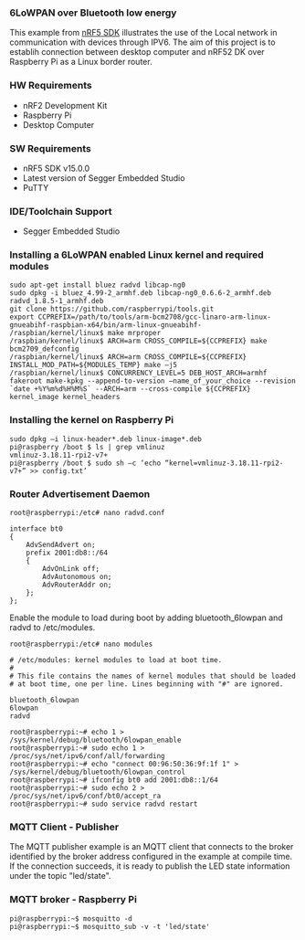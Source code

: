 
### 6LoWPAN over Bluetooth low energy
This example from [nRF5 SDK](http://developer.nordicsemi.com/nRF5_SDK/nRF5_SDK_v15.x.x/) illustrates the use of the Local network in communication with devices through IPV6.
The aim of this project is to establih connection between desktop computer and nRF52 DK over Raspberry Pi as a Linux border router.

### HW Requirements
* nRF2 Development Kit
* Raspberry Pi
* Desktop Computer

### SW Requirements
* nRF5 SDK v15.0.0
* Latest version of Segger Embedded Studio
* PuTTY

### IDE/Toolchain Support
* Segger Embedded Studio

### Installing a 6LoWPAN enabled Linux kernel and required modules
```
sudo apt-get install bluez radvd libcap-ng0
sudo dpkg -i bluez_4.99-2_armhf.deb libcap-ng0_0.6.6-2_armhf.deb radvd_1.8.5-1_armhf.deb
git clone https://github.com/raspberrypi/tools.git
export CCPREFIX=/path/to/tools/arm-bcm2708/gcc-linaro-arm-linux-gnueabihf-raspbian-x64/bin/arm-linux-gnueabihf-
/raspbian/kernel/linux$ make mrproper
/raspbian/kernel/linux$ ARCH=arm CROSS_COMPILE=${CCPREFIX} make bcm2709_defconfig
/raspbian/kernel/linux$ ARCH=arm CROSS_COMPILE=${CCPREFIX} INSTALL_MOD_PATH=${MODULES_TEMP} make –j5
/raspbian/kernel/linux$ CONCURRENCY_LEVEL=5 DEB_HOST_ARCH=armhf fakeroot make-kpkg --append-to-version –name_of_your_choice --revision `date +%Y%m%d%H%M%S` --ARCH=arm --cross-compile ${CCPREFIX} kernel_image kernel_headers
```
### Installing the kernel on Raspberry Pi

```
sudo dpkg –i linux-header*.deb linux-image*.deb
pi@raspberry /boot $ ls | grep vmlinuz
vmlinuz-3.18.11-rpi2-v7+
pi@raspberry /boot $ sudo sh –c ‘echo “kernel=vmlinuz-3.18.11-rpi2-v7+” >> config.txt’
```

### Router Advertisement Daemon

```
root@raspberrypi:/etc# nano radvd.conf
```
```
interface bt0
{
    AdvSendAdvert on;
    prefix 2001:db8::/64
    {
        AdvOnLink off;
        AdvAutonomous on;
        AdvRouterAddr on;
    };
};
```
Enable the module to load during boot by adding bluetooth_6lowpan and radvd to /etc/modules.
```
root@raspberrypi:/etc# nano modules
```
```
# /etc/modules: kernel modules to load at boot time.
#
# This file contains the names of kernel modules that should be loaded
# at boot time, one per line. Lines beginning with "#" are ignored.

bluetooth_6lowpan
6lowpan
radvd
```
```
root@raspberrypi:~# echo 1 > /sys/kernel/debug/bluetooth/6lowpan_enable
root@raspberrypi:~# sudo echo 1 > /proc/sys/net/ipv6/conf/all/forwarding
root@raspberrypi:~# echo "connect 00:96:50:36:9f:1f 1" > /sys/kernel/debug/bluetooth/6lowpan_control
root@raspberrypi:~# ifconfig bt0 add 2001:db8::1/64
root@raspberrypi:~# sudo echo 2 > /proc/sys/net/ipv6/conf/bt0/accept_ra
root@raspberrypi:~# sudo service radvd restart
```

### MQTT Client - Publisher
The MQTT publisher example is an MQTT client that connects to the broker identified by the broker address configured in the example at compile time. If the connection succeeds, it is ready to publish the LED state information under the topic "led/state".

### MQTT broker - Raspberry Pi

```
pi@raspberrypi:~$ mosquitto -d
pi@raspberrypi:~$ mosquitto_sub -v -t 'led/state'
```

